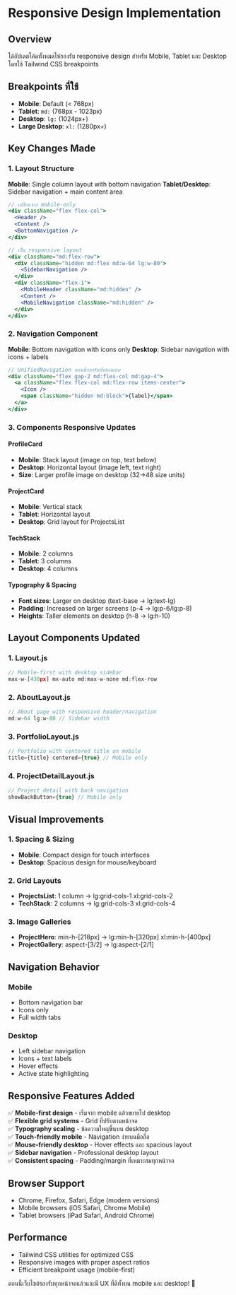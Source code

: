 # Responsive Design Implementation

## Overview
ได้อัปเดตโค้ดทั้งหมดให้รองรับ responsive design สำหรับ Mobile, Tablet และ Desktop โดยใช้ Tailwind CSS breakpoints

## Breakpoints ที่ใช้
- **Mobile**: Default (< 768px)
- **Tablet**: `md:` (768px - 1023px)
- **Desktop**: `lg:` (1024px+)
- **Large Desktop**: `xl:` (1280px+)

## Key Changes Made

### 1. Layout Structure
**Mobile**: Single column layout with bottom navigation
**Tablet/Desktop**: Sidebar navigation + main content area

```jsx
// เปลี่ยนจาก mobile-only
<div className="flex flex-col">
  <Header />
  <Content />
  <BottomNavigation />
</div>

// เป็น responsive layout
<div className="md:flex-row">
  <div className="hidden md:flex md:w-64 lg:w-80">
    <SidebarNavigation />
  </div>
  <div className="flex-1">
    <MobileHeader className="md:hidden" />
    <Content />
    <MobileNavigation className="md:hidden" />
  </div>
</div>
```

### 2. Navigation Component
**Mobile**: Bottom navigation with icons only
**Desktop**: Sidebar navigation with icons + labels

```jsx
// UnifiedNavigation ตอนนี้รองรับทั้งสองแบบ
<div className="flex gap-2 md:flex-col md:gap-4">
  <a className="flex flex-col md:flex-row items-center">
    <Icon />
    <span className="hidden md:block">{label}</span>
  </a>
</div>
```

### 3. Components Responsive Updates

#### ProfileCard
- **Mobile**: Stack layout (image on top, text below)
- **Desktop**: Horizontal layout (image left, text right)
- **Size**: Larger profile image on desktop (32→48 size units)

#### ProjectCard
- **Mobile**: Vertical stack
- **Tablet**: Horizontal layout
- **Desktop**: Grid layout for ProjectsList

#### TechStack
- **Mobile**: 2 columns
- **Tablet**: 3 columns  
- **Desktop**: 4 columns

#### Typography & Spacing
- **Font sizes**: Larger on desktop (text-base → lg:text-lg)
- **Padding**: Increased on larger screens (p-4 → lg:p-6/lg:p-8)
- **Heights**: Taller elements on desktop (h-8 → lg:h-10)

## Layout Components Updated

### 1. Layout.js
```jsx
// Mobile-first with desktop sidebar
max-w-[430px] mx-auto md:max-w-none md:flex-row
```

### 2. AboutLayout.js
```jsx
// About page with responsive header/navigation
md:w-64 lg:w-80 // Sidebar width
```

### 3. PortfolioLayout.js
```jsx
// Portfolio with centered title on mobile
title={title} centered={true} // Mobile only
```

### 4. ProjectDetailLayout.js
```jsx
// Project detail with back navigation
showBackButton={true} // Mobile only
```

## Visual Improvements

### 1. Spacing & Sizing
- **Mobile**: Compact design for touch interfaces
- **Desktop**: Spacious design for mouse/keyboard

### 2. Grid Layouts
- **ProjectsList**: 1 column → lg:grid-cols-1 xl:grid-cols-2
- **TechStack**: 2 columns → lg:grid-cols-3 xl:grid-cols-4

### 3. Image Galleries
- **ProjectHero**: min-h-[218px] → lg:min-h-[320px] xl:min-h-[400px]
- **ProjectGallery**: aspect-[3/2] → lg:aspect-[2/1]

## Navigation Behavior

### Mobile
- Bottom navigation bar
- Icons only
- Full width tabs

### Desktop
- Left sidebar navigation
- Icons + text labels
- Hover effects
- Active state highlighting

## Responsive Features Added

✅ **Mobile-first design** - เริ่มจาก mobile แล้วขยายไป desktop  
✅ **Flexible grid systems** - Grid ที่ปรับตามหน้าจอ  
✅ **Typography scaling** - ข้อความใหญ่ขึ้นบน desktop  
✅ **Touch-friendly mobile** - Navigation ง่ายบนมือถือ  
✅ **Mouse-friendly desktop** - Hover effects และ spacious layout  
✅ **Sidebar navigation** - Professional desktop layout  
✅ **Consistent spacing** - Padding/margin ที่เหมาะสมทุกหน้าจอ  

## Browser Support
- Chrome, Firefox, Safari, Edge (modern versions)
- Mobile browsers (iOS Safari, Chrome Mobile)
- Tablet browsers (iPad Safari, Android Chrome)

## Performance
- Tailwind CSS utilities for optimized CSS
- Responsive images with proper aspect ratios
- Efficient breakpoint usage (mobile-first)

ตอนนี้เว็บไซต์รองรับทุกหน้าจอแล้วและมี UX ที่ดีทั้งบน mobile และ desktop! 🎉
